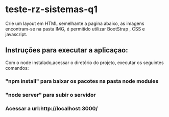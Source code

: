 # teste-rz-sistemas-q1
Crie um layout em HTML semelhante a pagina abaixo, as imagens encontram-se na pasta IMG, é permitido utilizar BootStrap , CSS e javascript.

## Instruções para executar a aplicaçao:
Com o node instalado,acessar o diretório do projeto, executar os seguintes comandos:

### "npm install" para baixar os pacotes na pasta node modules
### "node server" para subir o servidor
### Acessar a url:http://localhost:3000/
